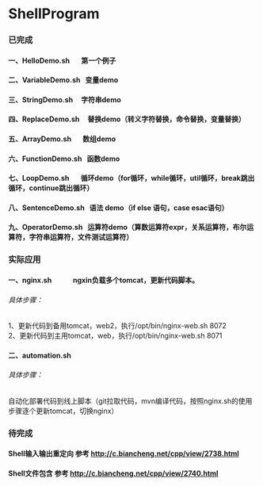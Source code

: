# ShellProgram

### 已完成
#### 一、HelloDemo.sh	        第一个例子
#### 二、VariableDemo.sh	    变量demo 
#### 三、StringDemo.sh	      字符串demo
#### 四、ReplaceDemo.sh	      替换demo（转义字符替换，命令替换，变量替换）
#### 五、ArrayDemo.sh	        数组demo
#### 六、FunctionDemo.sh	    函数demo
#### 七、LoopDemo.sh	        循环demo（for循环，while循环，util循环，break跳出循环，continue跳出循环）
#### 八、SentenceDemo.sh	    语法 demo（if else 语句，case esac语句）
#### 九、OperatorDemo.sh	    运算符demo（算数运算符expr，关系运算符，布尔运算符，字符串运算符，文件测试运算符）

### 实际应用
#### 一、nginx.sh             ngxin负载多个tomcat，更新代码脚本。
###### 具体步骤：
1、更新代码到备用tomcat，web2，执行/opt/bin/nginx-web.sh 8072</br>
2、更新代码到主用tomcat，web，执行/opt/bin/nginx-web.sh 8071
#### 二、automation.sh
###### 具体步骤：
自动化部署代码到线上脚本（git拉取代码，mvn编译代码，按照nginx.sh的使用步骤逐个更新tomcat，切换nginx）

### 待完成
#### Shell输入输出重定向    参考 http://c.biancheng.net/cpp/view/2738.html
#### Shell文件包含          参考 http://c.biancheng.net/cpp/view/2740.html
